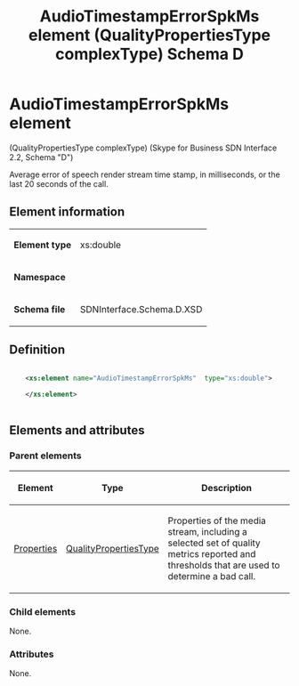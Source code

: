 ﻿---
title: AudioTimestampErrorSpkMs element (QualityPropertiesType complexType) Schema D
TOCTitle: AudioTimestampErrorSpkMs element
ms:assetid: 2f2c4114-6946-20bc-e161-3ab83c4722af
ms:mtpsurl: https://msdn.microsoft.com/library/Mt149425(v=office.16)
ms:contentKeyID: 65855373
description: Average error of speech render stream time stamp, in milliseconds, or the last 20 seconds of the call.
ms.date: 08/24/2015
mtps_version: v=office.16
dev_langs:
- xml
---

# AudioTimestampErrorSpkMs element 

(QualityPropertiesType complexType) (Skype for Business SDN Interface 2.2, Schema "D")

Average error of speech render stream time stamp, in milliseconds, or the last 20 seconds of the call.


## Element information

<table>
<tbody>
<tr class="odd">
<td><p><strong>Element type</strong></p></td>
<td><p>xs:double</p></td>
</tr>
<tr class="even">
<td><p><strong>Namespace</strong></p></td>
<td><p></p></td>
</tr>
<tr class="odd">
<td><p><strong>Schema file</strong></p></td>
<td><p>SDNInterface.Schema.D.XSD</p></td>
</tr>
</tbody>
</table>


## Definition

```xml

    <xs:element name="AudioTimestampErrorSpkMs"  type="xs:double">
    
    </xs:element>
  
```

## Elements and attributes

### Parent elements

<table>
<colgroup>
<thead>
<tr class="header">
<th><p>Element</p></th>
<th><p>Type</p></th>
<th><p>Description</p></th>
</tr>
</thead>
<tbody>
<tr class="odd">
<td><p><a href="properties-element-qualitytype-complextype-skype-for-business-sdn-interface-2-2-schema-d.md">Properties</a></p></td>
<td><p><a href="qualitypropertiestype-complextype-skype-for-business-sdn-interface-2-2-schema-d.md">QualityPropertiesType</a></p></td>
<td><p>Properties of the media stream, including a selected set of quality metrics reported and thresholds that are used to determine a bad call.</p></td>
</tr>
</tbody>
</table>


### Child elements

None.

### Attributes

None.

